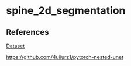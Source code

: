 # spine_2d_segmentation

## References

[Dataset](http://static.medmeeting.org/Upload/user/500041/file/20190327/20190327114924_9356.pdf)

https://github.com/4uiiurz1/pytorch-nested-unet